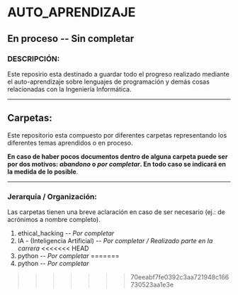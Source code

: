 # AUTO_APRENDIZAJE

## En proceso -- Sin completar
### DESCRIPCIÓN:
Este reposirio esta destinado a guardar todo el progreso realizado mediante el auto-aprendizaje sobre lenguajes de programación y demás cosas relacionadas con la Ingeniería Informática.
___

## Carpetas:
Este repositorio esta compuesto por diferentes carpetas representando los diferentes temas aprendidos o en proceso.

**En caso de haber pocos documentos dentro de alguna carpeta puede ser por dos motivos: *abandono* o *por completar*.
En todo caso se indicará en la medida de lo posible**.
___
### Jerarquía / Organización:
 Las carpetas tienen una breve aclaración en caso de ser necesario (ej.: de acrónimos a nombre completo).

1. ethical_hacking -- *Por completar*
2. IA - (Inteligencia Artificial) -- *Por completar / Realizado parte en la carrera*
<<<<<<< HEAD
3. python -- *Por completar*
=======
3. python -- *Por completar*
>>>>>>> 70eeabf7fe0392c3aa721948c166730523aa1e3e
